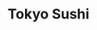 ---
layout: place
title: "Tokyo Sushi"
permalink: /minnesota/brooklyn-park/tokyo-sushi.html
stateAbbr: MN
stateName: Minnesota
cityName: Brooklyn Park
seo:
  name: "Tokyo Sushi"
  type: Restaurant
  links: null
description: "Looking for sushi in Brooklyn Park, Minnesota? Check out Tokyo Sushi for a delightful Japanese dining experience. Enjoy a variety of sushi and other dishes i..."
place_id: ChIJf5FvMio6s1IRKosfsKj7Huw
photos:
  - name: >-
      places/ChIJf5FvMio6s1IRKosfsKj7Huw/photos/AeeoHcLqHY3zc9940TNKxNQEPoWWA48__fz4coLhdt0A6roPlWflGw87W13Yksxol279sOjOOVREyKSV_ghnkFA0MiYxpgD_r7COFsRV7m8nXxxZFJQRp32_fn87CnoJ-0Fq1-ufzYF6uMxmZJ62697xQeNgHJaBv1cEgU0_u2FcHBp-MNTSYXTXOeOe9kwl3F9CfKNwgFb9LmAV6MiLBnyhmBSQ_wZaOR68dEYSYuVf13qTgnZLetIMcbDLZepoQMwUGqvQj_abwbaeWLgSdT4LDQUk8lMp5dO6CBSnXlKiNQ7jG84H0SXa4V25bLEhHSSlXuZGahpOorOnziNHMaUoJz5y6SwtXLSEmCn36i2U6imUxtY3Qk6Q7lCIQ_Lkm_g64sJ84h_HXCrbu_hnEju-2vid1XO7bPG1shLiY0eqWiFeU6Ri
    widthPx: 4032
    heightPx: 3024
    authorAttributions:
      - displayName: Loren Wheeler
        uri: https://maps.google.com/maps/contrib/115885543003895646182
        photoUri: >-
          https://lh3.googleusercontent.com/a/ACg8ocIHTLSZwU0lr-Xc2xdIoZnIekQ4xfBwy6BKF7gQ26VDMt2DLwQ=s100-p-k-no-mo
    flagContentUri: >-
      https://www.google.com/local/imagery/report/?cb_client=maps_api_places.places_api&image_key=!1e10!2sCIHM0ogKEICAgIDUm6DUqQE&hl=en-US
    googleMapsUri: >-
      https://www.google.com/maps/place//data=!3m4!1e2!3m2!1sCIHM0ogKEICAgIDUm6DUqQE!2e10!4m2!3m1!1s0x52b33a2a326f917f:0xec1efba8b01f8b2a
  - name: >-
      places/ChIJf5FvMio6s1IRKosfsKj7Huw/photos/AeeoHcKBTChOtRbvamEwcQn9WeEZ-4oKzZskVxWu8HUuqPxO9rzt5E5th-G82elZcB-5YCc31mtvXJrZkfUggGftmxeYMHufHjYgaW-5zDsoJCqEQO9R1JII2JzNS6Nx1CwNLg9cNfArW6Kg7R3UN5R_Szx-QdZudkpDdp4X9SFVzMbI6rh8qShxcWqCky3S5M18T5322awZnpNJGw-MDqFiW2Jmp4EcgpRbPhbyrjOs6yrOm9IkPK5f-aVv-d47oKKV-B_uKkUNS_bV0k654YJgUrc_jri6hx45Bj_KNt8w3WhKrUrNNwo6Oi5Ii0sPTmuABCX1dBUkK4ScSE6oLTohtEfugzVasgWQpo5Ne1qhtL0wb83YNR1kWyfo3epGIeekKLuabe8Jn8SuuzmeSpcgLJDMb3rTvh5B9ET7-TMQNBU
    widthPx: 3024
    heightPx: 4032
    authorAttributions:
      - displayName: Steve Ferrell
        uri: https://maps.google.com/maps/contrib/115126750034393083560
        photoUri: >-
          https://lh3.googleusercontent.com/a-/ALV-UjX3J8LHK4qQfl8AvonP2KZMckBPjx761MlLPgD-6Kd4YtSYZvA=s100-p-k-no-mo
    flagContentUri: >-
      https://www.google.com/local/imagery/report/?cb_client=maps_api_places.places_api&image_key=!1e10!2sCIHM0ogKEICAgIC-uq7xPw&hl=en-US
    googleMapsUri: >-
      https://www.google.com/maps/place//data=!3m4!1e2!3m2!1sCIHM0ogKEICAgIC-uq7xPw!2e10!4m2!3m1!1s0x52b33a2a326f917f:0xec1efba8b01f8b2a
  - name: >-
      places/ChIJf5FvMio6s1IRKosfsKj7Huw/photos/AeeoHcJdnpKyleyMjBpBM10cqZr1d6pfuYjBLPsQzEdSDT79nPv7Whs7EzExvCbCW9NmCiQVRaeLN7T2UnUEkg1DqYUamsih_n0gl5IU_Np1zzxBc_f-w_BUAan1bDApm__So3fzR6fEyWjISz1nxSRTTBl42LZ_3GyMphrCJodZCET6rprvAUSpk9Ck7RoL-e_6Z_xY97EhDXEJmQWp3qBU801p3iwKvZ8Wwnfe6drlXUKMk3nLPR1GaQoQEC_mLh_8etMSq9SQrg4sTTULdcjjFDEnbPEqRhyOALxEd8a6F32MctyD8DI7tmRZFRcK8h8w1uch1byk7bL1JXX-lTeGaUGGRIrkRDYFEqctguW-2QVPO2FBOqQifZmKJ4Ds_UEI0bteGVAqZkqj3O7r3gwhfDRD6Yo6OesveSb0-jGFbv6HtA
    widthPx: 4080
    heightPx: 3072
    authorAttributions:
      - displayName: Logan Butler
        uri: https://maps.google.com/maps/contrib/107471928621065754529
        photoUri: >-
          https://lh3.googleusercontent.com/a/ACg8ocIHyp9wa0gON32QoXn66TvZYQoiU94FWA8tRPMj5yhfO5Clsg=s100-p-k-no-mo
    flagContentUri: >-
      https://www.google.com/local/imagery/report/?cb_client=maps_api_places.places_api&image_key=!1e10!2sCIHM0ogKEICAgICOxqjRdA&hl=en-US
    googleMapsUri: >-
      https://www.google.com/maps/place//data=!3m4!1e2!3m2!1sCIHM0ogKEICAgICOxqjRdA!2e10!4m2!3m1!1s0x52b33a2a326f917f:0xec1efba8b01f8b2a
  - name: >-
      places/ChIJf5FvMio6s1IRKosfsKj7Huw/photos/AeeoHcJHWhZvaJJWmzfNKXLqpQgSCbYAYV-jcbN6s9yKmnkbK-ANf8yxiSapd2FIMySjiJ4auAzZ30BrYaCcvPQm4iAjYbm0kTbnwuhU1vFVXhh5tUGHxkOi_8lUKqowP9m8dNaIgE1ioOZ3r3ugsSpovDrvuTKBPzxW8PMbDi96ZLCFajlWTbszNccJh_c1JEQp5w6CXw7LEzu3_Yl1fwc4hkAYGwGHyDaPElKDpYZ4nfCFU5mQyVtVTmZFK2srfF07Icho0ZIoRezakfOBeoJtrfUDlad_rrWDISSaeyEbvuKJWB2e83ODLvlTdtYwlMM8jodp9U4vd5SD0L-A7DJ3Qdl8tX5YJYk4AWFA9X3D0x_ktQFvR1R0w1tPKnb7DTCkXIosK7IgDOj9G0mzQ2mWOYvwGxrXV1xNKDtmHhZ4JBE
    widthPx: 3024
    heightPx: 4032
    authorAttributions:
      - displayName: Richie Rivera
        uri: https://maps.google.com/maps/contrib/106294791686805407084
        photoUri: >-
          https://lh3.googleusercontent.com/a/ACg8ocI-mni-ZTpSl6m3a7vfYk32V_83sSI9rbI1dmPMhUQwEYO4_LU=s100-p-k-no-mo
    flagContentUri: >-
      https://www.google.com/local/imagery/report/?cb_client=maps_api_places.places_api&image_key=!1e10!2sCIHM0ogKEICAgIDfvsmVBA&hl=en-US
    googleMapsUri: >-
      https://www.google.com/maps/place//data=!3m4!1e2!3m2!1sCIHM0ogKEICAgIDfvsmVBA!2e10!4m2!3m1!1s0x52b33a2a326f917f:0xec1efba8b01f8b2a
  - name: >-
      places/ChIJf5FvMio6s1IRKosfsKj7Huw/photos/AeeoHcKUn8p05RyQmMML8Jj4PulaEOG_wJskMh3y1rJ46vOGiApIiZV_1kAXJFUyFjBG2ffYaJm4zsIn6BRYlIErZA9-LihZkQOfApLW2Mfl7D7X3Nkgy0TFRw1NA75oDMw3FH_L_x1RGsuXNYL-6Uko8iQiPFrKuYWzt7RAQ6M22yewM7xxtMXp-nSqTD4tQus5pa5OBXCgtnFYbj8nkaydvaMDBTUG-yF4WfDB428Azh7sDWAZhc0wczNWLH1AmOBsQLhBEefn_y3mX9bQYEzO2tHU4pE8MFOv3p-E654OrIBnlrMVLjG_wuRCOauPepIjrd_gFwWTLStSIy5Us8g0AOY-zBKp88U-3dfeq49LtQmJE7CRlHYiyZLRNA4viHU62tj2iGt-JvGvIShOh9c84O8fRKDDJ-8RKd206MQJ5QLUdcyb
    widthPx: 3024
    heightPx: 4032
    authorAttributions:
      - displayName: Richie Rivera
        uri: https://maps.google.com/maps/contrib/106294791686805407084
        photoUri: >-
          https://lh3.googleusercontent.com/a/ACg8ocI-mni-ZTpSl6m3a7vfYk32V_83sSI9rbI1dmPMhUQwEYO4_LU=s100-p-k-no-mo
    flagContentUri: >-
      https://www.google.com/local/imagery/report/?cb_client=maps_api_places.places_api&image_key=!1e10!2sCIHM0ogKEICAgICv8r-e_wE&hl=en-US
    googleMapsUri: >-
      https://www.google.com/maps/place//data=!3m4!1e2!3m2!1sCIHM0ogKEICAgICv8r-e_wE!2e10!4m2!3m1!1s0x52b33a2a326f917f:0xec1efba8b01f8b2a
  - name: >-
      places/ChIJf5FvMio6s1IRKosfsKj7Huw/photos/AeeoHcKM-1sKFVdbEJ97PbErPIYM8ptT23BfUBS9sKQRC8mKFuIEJrWbF7SL88-xooel9KX2i1tZROfHPXwPWD2TfTI0F1MTLv0eUPAiE0QBcXR_wzHBPTPAEHw-rGvOPJyaZPW6DiDze1-e3RUp0a3gH-26x4UA09OrFz8RHs91IsHl0OzsZ5k2-KvsUTBK1N3x9-jcXrYS45HCEfVtZjSUc8WIeAYI_4-z2voFaHzR9wT1T_UpdrRB6fhpUe2ullw2eRA53-519ljv1AtDlPJS5PfP9E7SMWGjYkpQzqjLo4nrsl1p-3kdnfXy_Yc129Haw38Rj0v78qBd8nSMSqfq-oApC9CeAqhn1WqdJGBF_HW6B631T3ywCo-qNmyOtJKHPt_uXHQKdrghsKPhUnQA1gTdgQELLc_vRfsEVvThaN4AoQ
    widthPx: 4032
    heightPx: 3024
    authorAttributions:
      - displayName: Richie Rivera
        uri: https://maps.google.com/maps/contrib/106294791686805407084
        photoUri: >-
          https://lh3.googleusercontent.com/a/ACg8ocI-mni-ZTpSl6m3a7vfYk32V_83sSI9rbI1dmPMhUQwEYO4_LU=s100-p-k-no-mo
    flagContentUri: >-
      https://www.google.com/local/imagery/report/?cb_client=maps_api_places.places_api&image_key=!1e10!2sCIHM0ogKEICAgIDfvsmVWA&hl=en-US
    googleMapsUri: >-
      https://www.google.com/maps/place//data=!3m4!1e2!3m2!1sCIHM0ogKEICAgIDfvsmVWA!2e10!4m2!3m1!1s0x52b33a2a326f917f:0xec1efba8b01f8b2a
  - name: >-
      places/ChIJf5FvMio6s1IRKosfsKj7Huw/photos/AeeoHcKKPKiN535Px7_rqH7tbNt44vbeyqPTyF-Pt9MVESHqk2fJalTwOaL9Z1l7WbhZas9vKWOwFtZ_DSeo7NG5u4kcQ1FZ1UQqagqjjp71vtCQmEvBKMs831fcsMk3yh31TzAVAtx81dpkTMY8DJNVEPIWtg7ua9Y7Fo8-x0D1Z9JfkcYtf2WZMwSjFFDXcm_T8tchjeya-ljKvI030FByI0rYTKO6yITU8woVBN2CwbuV2vp71fP7w1vRK7mEoVVzOLrBNYBYaE_GpSx98QvRufo5FUTPsgl5k41e3SPR1JaHT494UyqY2FQLwCTYaEbGI8QokVGqX0j-WXFotL_eAGbVU9OIkt4DYtskz_7at17g_1-2XXz0Ca4Ky-igFQ1VC0i-_AbB2Z3KEX767yZRx9Cgb2WDmvwEvMvKdf5orY8
    widthPx: 4000
    heightPx: 2252
    authorAttributions:
      - displayName: Kc Huynh
        uri: https://maps.google.com/maps/contrib/116024754151503403810
        photoUri: >-
          https://lh3.googleusercontent.com/a/ACg8ocJLtQRFwDOzgCbGvEStRZw9E3_YQP-t9Wlz-9m3MYhz5xAxiDE=s100-p-k-no-mo
    flagContentUri: >-
      https://www.google.com/local/imagery/report/?cb_client=maps_api_places.places_api&image_key=!1e10!2sCIHM0ogKEICAgIDW9YWZGw&hl=en-US
    googleMapsUri: >-
      https://www.google.com/maps/place//data=!3m4!1e2!3m2!1sCIHM0ogKEICAgIDW9YWZGw!2e10!4m2!3m1!1s0x52b33a2a326f917f:0xec1efba8b01f8b2a
  - name: >-
      places/ChIJf5FvMio6s1IRKosfsKj7Huw/photos/AeeoHcKqyJkBhC5hw9l37vuzsuWq4lfCz9lhGsvPhAIR42bZMBnQ0sWASt7oe10EeWXTTD7sXVj3OSABsdvrTHHpAyd_ogtiJLhHaxJU6_GExsuzD66Zwr8InpfNVkHnHo56W9sXRTgYHcWBntoLo6Ro4iDSXR0Pip11HyqCTlppHf3zOBzfYOZ62HN1kY38zw4lS8OTBDoe90pxzRVVjb0al6J0jw7FDvjes9tPR_mJmflIDHgjju660an3-WD7-ZKIyCbtl_EaVN8cMTL2JcpzVx5JCg8B_2IMBeVTJ5JrbOEGYGJj7J7IFSNZmOHulZuUqUcqw5v8TsOIRvAY0mli_o2hiqdOpLPGzCe9MKP2DJWWoR5kTSCCUP5Tonutg97BizR9gz7JuPVSMAbV_QB7yemAvzkMAOa7nQO9heHsjp3PmQ
    widthPx: 4080
    heightPx: 3072
    authorAttributions:
      - displayName: JAV0 URIBE
        uri: https://maps.google.com/maps/contrib/101890014081180232467
        photoUri: >-
          https://lh3.googleusercontent.com/a-/ALV-UjW-lmqnRsSIRgh2go6MwTm9_Z3mS_CbfZdSeLcahryS26E7b_nv9w=s100-p-k-no-mo
    flagContentUri: >-
      https://www.google.com/local/imagery/report/?cb_client=maps_api_places.places_api&image_key=!1e10!2sCIHM0ogKEICAgICH9OD1VQ&hl=en-US
    googleMapsUri: >-
      https://www.google.com/maps/place//data=!3m4!1e2!3m2!1sCIHM0ogKEICAgICH9OD1VQ!2e10!4m2!3m1!1s0x52b33a2a326f917f:0xec1efba8b01f8b2a
  - name: >-
      places/ChIJf5FvMio6s1IRKosfsKj7Huw/photos/AeeoHcK3uIufMnzPJf8wbvyQvLX26VFvUBymadxDUlGUE1ZtECy5Iw4P0KcJ0z9sSJKilVF2OZHJG0rOOo9T0Db6qTM9A8Ksz2eaJLp7S6sYfphgd9EAOaK9DwvYwXmcefM3wc-eZbf8QusoNkAmbbkgw8B4JwpqPAIpl7IoWCvnF5LqjgwzjR--AlmBgIj5LDEXNGIPj16qBH4Z-C1r7lEcv0tFsK97bEBdY-eHsnkrZdtOFvZJQ5zGQzCj7dGmda6E83ce3pHkpPWkxPCI_QK_gf71kg9odMebjSTZ_JbJIQxfx4cZcz_2kj17rHE1VRpPGqyHFUduMXndnNHBvbO6GjMKSgUA07MY2_rMWfb-xo9cUfIu_jZR2yhROIHUsqKAPpJAxaYoYQiqOOw1367Rngs2ZGNDVRi1ekExeSng1jM7Ew
    widthPx: 3024
    heightPx: 4032
    authorAttributions:
      - displayName: Richie Rivera
        uri: https://maps.google.com/maps/contrib/106294791686805407084
        photoUri: >-
          https://lh3.googleusercontent.com/a/ACg8ocI-mni-ZTpSl6m3a7vfYk32V_83sSI9rbI1dmPMhUQwEYO4_LU=s100-p-k-no-mo
    flagContentUri: >-
      https://www.google.com/local/imagery/report/?cb_client=maps_api_places.places_api&image_key=!1e10!2sCIHM0ogKEICAgIDfvsmVeA&hl=en-US
    googleMapsUri: >-
      https://www.google.com/maps/place//data=!3m4!1e2!3m2!1sCIHM0ogKEICAgIDfvsmVeA!2e10!4m2!3m1!1s0x52b33a2a326f917f:0xec1efba8b01f8b2a
  - name: >-
      places/ChIJf5FvMio6s1IRKosfsKj7Huw/photos/AeeoHcJwqMcV4OaryQk_ewlWnw1r_KlNdc7OAVrJakfZZf9ltl3ptF-M-YIRJxDvZs4zJufEcwxFMFjtnfmTovIyVrYQFShvWNP4qxioT1cApCCq6JppYpWwAa0chHs3roQueiJJFqPwQaU_BqDagGagvx2O5UQyiHYU2hbX219blF3tWfbLaMzxHg29L6y5CGChVGy5ZlxKanzuyYuQt4dr4ezTo10WPexLHKhChwbkNxZFpRaZRl8hqweoMMYxCz-axPzORoCaVOI1AIEYFb0A4PPZp0lsLafInRiZOvbFF-LGXux5rRZCrGIIc_bwqB_tRqU5fpLV8kioeyySEWr2Jy_teKTWJpe4d8HV4802P72UrJJewC7LjTZjwHimB7XA__-N3A5fVnX3BbFi5rSayxK0HJ6ty-nuubNkm8chqOGFaNOm
    widthPx: 3024
    heightPx: 4032
    authorAttributions:
      - displayName: Aj Cole
        uri: https://maps.google.com/maps/contrib/116950895672147421165
        photoUri: >-
          https://lh3.googleusercontent.com/a/ACg8ocIgIF75shUHucSAzZTBXzrGiIboaAmvasjFvQsfR2kiEVeWJg=s100-p-k-no-mo
    flagContentUri: >-
      https://www.google.com/local/imagery/report/?cb_client=maps_api_places.places_api&image_key=!1e10!2sCIHM0ogKEICAgMDw-euKpgE&hl=en-US
    googleMapsUri: >-
      https://www.google.com/maps/place//data=!3m4!1e2!3m2!1sCIHM0ogKEICAgMDw-euKpgE!2e10!4m2!3m1!1s0x52b33a2a326f917f:0xec1efba8b01f8b2a
address: 9750 Schreiber Terrace, Brooklyn Park, MN 55445, USA
street: 9750 Schreiber Terrace
city: Brooklyn Park
state: MN
zip: '55445'
country: USA
neighborhood: null
latitude: '45.133609'
longitude: '-93.357887'
accessibility_options:
  wheelchairAccessibleParking: true
  wheelchairAccessibleEntrance: true
  wheelchairAccessibleRestroom: true
  wheelchairAccessibleSeating: true
business_status: OPERATIONAL
name: Tokyo Sushi
google_maps_links:
  directionsUri: >-
    https://www.google.com/maps/dir//''/data=!4m7!4m6!1m1!4e2!1m2!1m1!1s0x52b33a2a326f917f:0xec1efba8b01f8b2a!3e0
  placeUri: https://maps.google.com/?cid=17014313144180247338
  writeAReviewUri: >-
    https://www.google.com/maps/place//data=!4m3!3m2!1s0x52b33a2a326f917f:0xec1efba8b01f8b2a!12e1
  reviewsUri: >-
    https://www.google.com/maps/place//data=!4m4!3m3!1s0x52b33a2a326f917f:0xec1efba8b01f8b2a!9m1!1b1
  photosUri: >-
    https://www.google.com/maps/place//data=!4m3!3m2!1s0x52b33a2a326f917f:0xec1efba8b01f8b2a!10e5
primary_type: Sushi Restaurant
opening_hours:
  regular: null
  current: null
secondary_opening_hours:
  regular:
    weekdayDescriptions: null
    type: null
  current:
    weekdayDescriptions: null
    type: null
phone: null
price_level: null
price_range: null
rating: null
rating_count: 0
website: null
reviews: null
parking_options: null
payment_options: null
allow_dogs: null
curbside_pickup: null
delivery: null
dine_in: null
good_for_children: null
good_for_groups: null
good_for_sports: null
live_music: null
menu_for_children: null
outdoor_seating: null
reservable: null
restroom: null
serves_beer: null
serves_breakfast: null
serves_brunch: null
serves_cocktails: null
serves_coffee: null
serves_dinner: null
serves_dessert: null
serves_lunch: null
serves_vegetarian_food: null
serves_wine: null
takeout: null
summary: null

---
